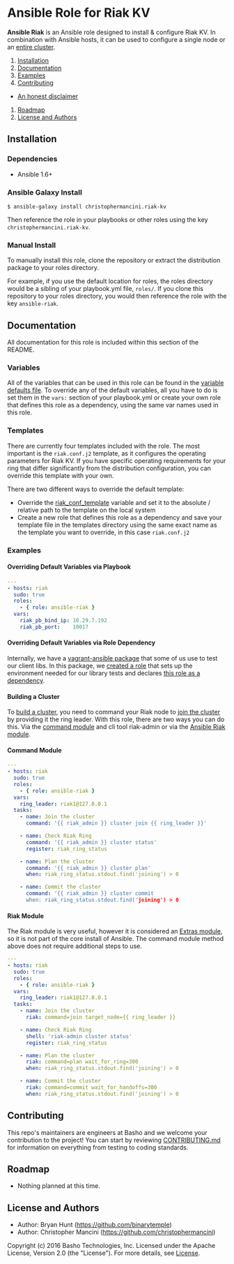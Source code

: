 # Ansible Role for Riak KV

**Ansible Riak** is an Ansible role designed to install & configure Riak KV. In combination with Ansible hosts, it can be used to configure a single node or an [entire cluster](#building-a-cluster).

1. [Installation](#installation)
1. [Documentation](#documentation)
1. [Examples](#examples)
1. [Contributing](#contributing)
  * [An honest disclaimer](#an-honest-disclaimer)
1. [Roadmap](#roadmap)
1. [License and Authors](#license-and-authors)

## Installation

### Dependencies

* Ansible 1.6+

### Ansible Galaxy Install

`$ ansible-galaxy install christophermancini.riak-kv`

Then reference the role in your playbooks or other roles using the key `christophermancini.riak-kv`.

### Manual Install

To manually install this role, clone the repository or extract the distribution package to your roles directory.

For example, if you use the default location for roles, the roles directory would be a sibling of your playbook.yml file, `roles/`. If you clone this repository to your roles directory, you would then reference the role with the key `ansible-riak`.

## Documentation

All documentation for this role is included within this section of the README.

### Variables

All of the variables that can be used in this role can be found in the [variable defaults file](defaults/main.yml). To override any of the default variables, all you have to do is set them in the `vars:` section of your playbook.yml or create your own role that defines this role as a dependency, using the same var names used in this role.

### Templates

There are currently four templates included with the role. The most important is the `riak.conf.j2` template, as it configures the operating parameters for Riak KV. If you have specific operating requirements for your ring that differ significantly from the distribution configuration, you can override this template with your own.

There are two different ways to override the default template:

* Override the [riak_conf_template](defaults/main.yml#L14) variable and set it to the absolute / relative path to the template on the local system
* Create a new role that defines this role as a dependency and save your template file in the templates directory using the same exact name as the template you want to override, in this case `riak.conf.j2`

### Examples

#### Overriding Default Variables via Playbook

```yaml
---
- hosts: riak
  sudo: true
  roles:
    - { role: ansible-riak }
  vars:
    riak_pb_bind_ip: 10.29.7.192
    riak_pb_port:    10017
```

#### Overriding Default Variables via Role Dependency

Internally, we have a [vagrant-ansible package](basho-labs/riak-clients-vagrant) that some of us use to test our client libs. In this package, we [created a role](https://github.com/basho-labs/riak-clients-vagrant/tree/master/provisioning/roles/integration_testing) that sets up the environment needed for our library tests and declares [this role as a dependency](https://github.com/basho-labs/riak-clients-vagrant/blob/master/provisioning/roles/integration_testing/meta/main.yml).

#### Building a Cluster

To [build a cluster](http://docs.basho.com/riak/latest/ops/building/basic-cluster-setup/), you need to command your Riak node to [join the cluster](http://docs.basho.com/riak/latest/ops/running/cluster-admin/#join) by providing it the ring leader. With this role, there are two ways you can do this. Via the [command module](http://docs.ansible.com/ansible/command_module.html) and cli tool riak-admin or via the [Ansible Riak module](http://docs.ansible.com/ansible/riak_module.html).

#### Command Module

```yaml
---
- hosts: riak
  sudo: true
  roles:
    - { role: ansible-riak }
  vars:
    ring_leader: riak1@127.0.0.1
  tasks:
    - name: Join the cluster
      command: '{{ riak_admin }} cluster join {{ ring_leader }}'

    - name: Check Riak Ring
      command: '{{ riak_admin }} cluster status'
      register: riak_ring_status

    - name: Plan the cluster
      command: '{{ riak_admin }} cluster plan'
      when: riak_ring_status.stdout.find('joining') > 0

    - name: Commit the cluster
      command: '{{ riak_admin }} cluster commit
      when: riak_ring_status.stdout.find('joining') > 0
```

#### Riak Module

The Riak module is very useful, however it is considered an [Extras module](http://docs.ansible.com/ansible/modules_extra.html), so it is not part of the core install of Ansible. The command module method above does not require additional steps to use.

```yaml
---
- hosts: riak
  sudo: true
  roles:
    - { role: ansible-riak }
  vars:
    ring_leader: riak1@127.0.0.1
  tasks:
    - name: Join the cluster
      riak: command=join target_node={{ ring_leader }}

    - name: Check Riak Ring
      shell: 'riak-admin cluster status'
      register: riak_ring_status

    - name: Plan the cluster
      riak: command=plan wait_for_ring=300
      when: riak_ring_status.stdout.find('joining') > 0

    - name: Commit the cluster
      riak: command=commit wait_for_handoffs=300
      when: riak_ring_status.stdout.find('joining') > 0
```

## Contributing

This repo's maintainers are engineers at Basho and we welcome your contribution to the project! You can start by reviewing [CONTRIBUTING.md](CONTRIBUTING.md) for information on everything from testing to coding standards.

## Roadmap

* Nothing planned at this time.

## License and Authors

* Author: Bryan Hunt (https://github.com/binarytemple)
* Author: Christopher Mancini (https://github.com/christophermancini)

Copyright (c) 2016 Basho Technologies, Inc. Licensed under the Apache License, Version 2.0 (the "License"). For more details, see [License](License).